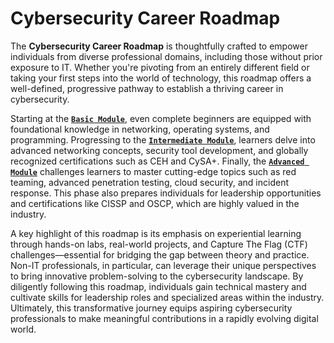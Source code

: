 # Cybersecurity Career Roadmap  

The **Cybersecurity Career Roadmap** is thoughtfully crafted to empower individuals from diverse professional domains, including those without prior exposure to IT. Whether you're pivoting from an entirely different field or taking your first steps into the world of technology, this roadmap offers a well-defined, progressive pathway to establish a thriving career in cybersecurity.  

Starting at the [**`Basic Module`**](https://github.com/MuhammadRaheelNaseem/Cybersecurity-career-roadmap/blob/main/Basic-Module-For-Cybersecurity.md), even complete beginners are equipped with foundational knowledge in networking, operating systems, and programming. Progressing to the [**`Intermediate Module`**](https://github.com/MuhammadRaheelNaseem/Cybersecurity-career-roadmap/blob/main/Intemediate-Module-For-Cybersecurity.md), learners delve into advanced networking concepts, security tool development, and globally recognized certifications such as CEH and CySA+. Finally, the [**`Advanced Module`**](https://github.com/MuhammadRaheelNaseem/Cybersecurity-career-roadmap/blob/main/Advance-Module-For-Cybersecurity.md) challenges learners to master cutting-edge topics such as red teaming, advanced penetration testing, cloud security, and incident response. This phase also prepares individuals for leadership opportunities and certifications like CISSP and OSCP, which are highly valued in the industry.  

A key highlight of this roadmap is its emphasis on experiential learning through hands-on labs, real-world projects, and Capture The Flag (CTF) challenges—essential for bridging the gap between theory and practice. Non-IT professionals, in particular, can leverage their unique perspectives to bring innovative problem-solving to the cybersecurity landscape. By diligently following this roadmap, individuals gain technical mastery and cultivate skills for leadership roles and specialized areas within the industry. Ultimately, this transformative journey equips aspiring cybersecurity professionals to make meaningful contributions in a rapidly evolving digital world.
